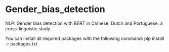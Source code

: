 # Gender_bias_detection
NLP: Gender bias detection with BERT in Chinese, Dutch and Portuguese: a cross-linguistic study

You can install all required packages with the following command:
pip install -r packages.txt
